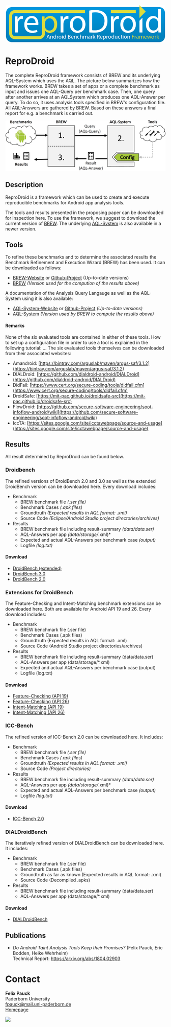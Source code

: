 <p align="center">
	<img src="logo.png" width="500px"/>
</p>

# ReproDroid
The complete ReproDroid framework consists of BREW and its underlying AQL-System which uses the AQL. The picture below summarizes how the framework works. BREW takes a set of apps or a complete benchmark as input and issues one AQL-Query per benchmark case. Then, one query after another arrives at an AQLSystem which produces one AQL-Answer per query. To do so, it uses analysis tools specified in BREW's configuration file. All AQL-Answers are gathered by BREW. Based on these answers a final report for e.g. a benchmark is carried out.

<p align="center">
	<img src="overview.jpg" />
</p>

## Description
ReproDroid is a framework which can be used to create and execute reproducible benchmarks for Android app analysis tools.

The tools and results presented in the proposing paper can be downloaded for inspection here.
To use the framework, we suggest to download the current version of [BREW](https://FoelliX.github.io/BREW "Benchmark Refinement and Execution Wizard"). The underlying [AQL-System](https://FoelliX.github.io/AQL-System "System using the Analysis Query Language") is also available in a newer version.



## Tools
To refine these benchmarks and to determine the associated results the Benchmark Refinement and Execution Wizard (BREW) has been used. It can be downloaded as follows:
- [BREW-Website](https://FoelliX.github.io/BREW) or [Github-Project](https://github.com/FoelliX/BREW) (Up-to-date versions)
- [BREW](https://uni-paderborn.sciebo.de/s/aH1jp12VOsG3HIn/download?path=%2Ftools&files=BREW.zip) *(Version used for the compution of the results above)*

A documentation of the Analysis Query Langauge as well as the AQL-System using it is also available:
- [AQL-System-Website](https://FoelliX.github.io/AQL-System) or [Github-Project](https://github.com/FoelliX/AQL-System) *(Up-to-date versions)*
- [AQL-System](https://uni-paderborn.sciebo.de/s/aH1jp12VOsG3HIn/download?path=%2Ftools&files=AQLSystem.zip) *(Version used by BREW to compute the results above)*

#### Remarks
None of the six evaluated tools are contained in either of these tools.
How to set up a configuration file in order to use a tool is explained in the following tutorial: ...
The six evaluated tools themselves can be downloaded from their associated websites:
- Amandroid:	[https://bintray.com/arguslab/maven/argus-saf/3.1.2](https://bintray.com/arguslab/maven/argus-saf/3.1.2)
- DIALDroid:	[https://github.com/dialdroid-android/DIALDroid](https://github.com/dialdroid-android/DIALDroid)
- DidFail:		[https://www.cert.org/secure-coding/tools/didfail.cfm](https://www.cert.org/secure-coding/tools/didfail.cfm)
- DroidSafe:	[https://mit-pac.github.io/droidsafe-src](https://mit-pac.github.io/droidsafe-src)
- FlowDroid:	[https://github.com/secure-software-engineering/soot-infoflow-android/wiki](https://github.com/secure-software-engineering/soot-infoflow-android/wiki)
- IccTA:		[https://sites.google.com/site/icctawebpage/source-and-usage](https://sites.google.com/site/icctawebpage/source-and-usage)



## Results
All result determined by ReproDroid can be found below.

### Droidbench
The refined versions of DroidBench 2.0 and 3.0 as well as the extended DroidBench version can be downloaded here.
Every download includes:

- Benchmark
  - BREW benchmark file *(.ser file)*
  - Benchmark Cases *(.apk files)*
  - Groundtruth *(Expected results in AQL format: .xml)*
  - Source Code *(Eclipse/Android Studio project directories/archives)*
- Results
  - BREW benchmark file including result-summary *(data/data.ser)*
  - AQL-Answers per app *(data/storage/*.xml)*
  - Expected and actual AQL-Answers per benchmark case *(output)*
  - Logfile *(log.txt)*

#### Download
- [DroidBench (extended)](https://uni-paderborn.sciebo.de/s/aH1jp12VOsG3HIn/download?path=%2Fbenchmarks&files=DroidBenchExtended.zip)
- [DroidBench 3.0](https://uni-paderborn.sciebo.de/s/aH1jp12VOsG3HIn/download?path=%2Fbenchmarks&files=DroidBench30.zip)
- [DroidBench 2.0](https://uni-paderborn.sciebo.de/s/aH1jp12VOsG3HIn/download?path=%2Fbenchmarks&files=DroidBench20.zip)

### Extensions for DroidBench
The Feature-Checking and Intent-Matching benchmark extensions can be downloaded here. Both are available for Android API 19 and 26.
Every download includes:

- Benchmark
  - BREW benchmark file (.ser file)
  - Benchmark Cases (.apk files)
  - Groundtruth (Expected results in AQL format: .xml)
  - Source Code (Android Studio project directories/archives)
- Results
  - BREW benchmark file including result-summary (data/data.ser)
  - AQL-Answers per app (data/storage/*.xml)
  - Expected and actual AQL-Answers per benchmark case (output)
  - Logfile (log.txt)

#### Download
- [Feature-Checking (API 19)](https://uni-paderborn.sciebo.de/s/aH1jp12VOsG3HIn/download?path=%2Fbenchmarks&files=FeatureChecking_API19.zip)
- [Feature-Checking (API 26)](https://uni-paderborn.sciebo.de/s/aH1jp12VOsG3HIn/download?path=%2Fbenchmarks&files=FeatureChecking_API26.zip)
- [Intent-Matching (API 19)](https://uni-paderborn.sciebo.de/s/aH1jp12VOsG3HIn/download?path=%2Fbenchmarks&files=IntentMatching_API19.zip)
- [Intent-Matching (API 26)](https://uni-paderborn.sciebo.de/s/aH1jp12VOsG3HIn/download?path=%2Fbenchmarks&files=IntentMatching_API26.zip)


### ICC-Bench
The refined version of ICC-Bench 2.0 can be downloaded here.
It includes:

- Benchmark
  - BREW benchmark file *(.ser file)*
  - Benchmark Cases *(.apk files)*
  - Groundtruth *(Expected results in AQL format: .xml)*
  - Source Code *(Project directories)*
- Results
  - BREW benchmark file including result-summary *(data/data.ser)*
  - AQL-Answers per app *(data/storage/*.xml)*
  - Expected and actual AQL-Answers per benchmark case *(output)*
  - Logfile *(log.txt)*

#### Download
- [ICC-Bench 2.0](https://uni-paderborn.sciebo.de/s/aH1jp12VOsG3HIn/download?path=%2Fbenchmarks&files=ICCBench20.zip)

### DIALDroidBench
The iteratively refined version of DIALDroidBench can be downloaded here. It includes:

- Benchmark
  - BREW benchmark file (.ser file)
  - Benchmark Cases (.apk files)
  - Groundtruth as far as known (Expected results in AQL format: .xml)
  - Source Code (Decompiled .apks)
- Results
  - BREW benchmark file including result-summary (data/data.ser)
  - AQL-Answers per app (data/storage/*.xml)

#### Download
- [DIALDroidBench](https://uni-paderborn.sciebo.de/s/aH1jp12VOsG3HIn/download?path=%2Fbenchmarks&files=DIALDroidBench.zip)



## Publications
- *Do Android Taint Analysis Tools Keep their Promises?* (Felix Pauck, Eric Bodden, Heike Wehrheim)  
Technical Report: https://arxiv.org/abs/1804.02903

# Contact
**Felix Pauck**  
Paderborn University  
fpauck@mail.uni-paderborn.de  
[Homepage](https://cs.uni-paderborn.de/sms/team/group/people/felix-pauck)

<a href="http://www.FoelliX.de" target="_blank"><img src="http://FoelliX.de/style/images/fx.png" width="200px" /></a>